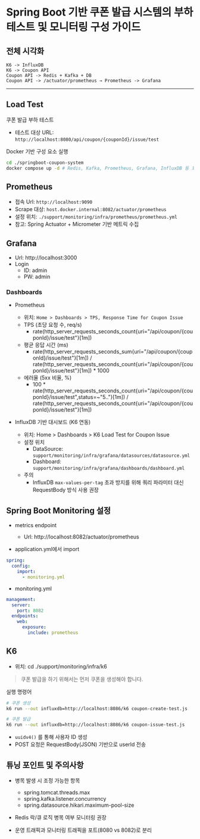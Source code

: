 # Spring Boot 기반 쿠폰 발급 시스템의 부하 테스트 및 모니터링 구성 가이드

## 전체 시각화

```
K6 -> InfluxDB
K6 -> Coupon API
Coupon API -> Redis + Kafka + DB
Coupon API -> /actuator/prometheus → Prometheus -> Grafana
```

---

## Load Test

쿠폰 발급 부하 테스트
- 테스트 대상 URL: `http://localhost:8080/api/coupon/{couponId}/issue/test`

Docker 기반 구성 요소 실행

```bash
cd ./springboot-coupon-system
docker compose up -d # Redis, Kafka, Prometheus, Grafana, InfluxDB 등 포함
```

## Prometheus

- 접속 Url: `http://localhost:9090`
- Scrape 대상: `host.docker.internal:8082/actuator/prometheus`
- 설정 위치: `./support/monitoring/infra/prometheus/prometheus.yml`
- 참고: Spring Actuator + Micrometer 기반 메트릭 수집

## Grafana

- Url: http://localhost:3000
- Login
  - ID: admin
  - PW: admin

### Dashboards

- Prometheus
  - 위치: `Home > Dashboards > TPS, Response Time for Coupon Issue`
  - TPS (초당 요청 수, req/s)
    - rate(http_server_requests_seconds_count{uri="/api/coupon/{couponId}/issue/test"}[1m])
  - 평균 응답 시간 (ms)
    - rate(http_server_requests_seconds_sum{uri="/api/coupon/{couponId}/issue/test"}[1m]) 
      / rate(http_server_requests_seconds_count{uri="/api/coupon/{couponId}/issue/test"}[1m]) * 1000
  - 에러율 (5xx 비율, %)
    - 100 * rate(http_server_requests_seconds_count{uri="/api/coupon/{couponId}/issue/test",status=~"5.."}[1m])
      / rate(http_server_requests_seconds_count{uri="/api/coupon/{couponId}/issue/test"}[1m])

- InfluxDB 기반 대시보드 (K6 연동) 
  - 위치: Home > Dashboards > K6 Load Test for Coupon Issue
  - 설정 위치
    - DataSource: `support/monitoring/infra/grafana/datasources/datasource.yml`
    - Dashboard: `support/monitoring/infra/grafana/dashboards/dashboard.yml`
  - 주의
    - InfluxDB `max-values-per-tag` 초과 방지를 위해 쿼리 파라미터 대신 RequestBody 방식 사용 권장

## Spring Boot Monitoring 설정

- metrics endpoint
  - Url: http://localhost:8082/actuator/prometheus

- application.yml에서 import

```yml
spring:
  config:
    import:
      - monitoring.yml
```

- monitoring.yml

```yml
management:
  server:
    port: 8082
  endpoints:
    web:
      exposure:
        include: prometheus
```

## K6

- 위치: cd ./support/monitoring/infra/k6

> 쿠폰 발급을 하기 위해서는 먼저 쿠폰을 생성해야 합니다.

실행 명령어
```bash
# 쿠폰 생성
k6 run --out influxdb=http://localhost:8086/k6 coupon-create-test.js

# 쿠폰 발급
k6 run --out influxdb=http://localhost:8086/k6 coupon-issue-test.js
```

- `uuidv4()` 를 통해 사용자 ID 생성
- POST 요청은 RequestBody(JSON) 기반으로 userId 전송

## 튜닝 포인트 및 주의사항

- 병목 발생 시 조정 가능한 항목
  - spring.tomcat.threads.max
  - spring.kafka.listener.concurrency
  - spring.datasource.hikari.maximum-pool-size

- Redis 락/큐 로직 병목 여부 모니터링 권장
- 운영 트래픽과 모니터링 트래픽을 포트(8080 vs 8082)로 분리
